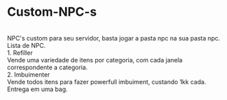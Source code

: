 # Custom-NPC-s
<br>
NPC's custom para seu servidor, basta jogar a pasta npc na sua pasta npc.
<br>
Lista de NPC.<br>
1. Refiller<br>
Vende uma variedade de itens por categoria, com cada janela correspondente a categoria.<br>
2. Imbuimenter<br>
Vende todos itens para fazer powerfull imbuiment, custando 1kk cada.<br>
Entrega em uma bag.<br>
